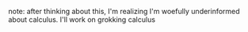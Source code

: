 note: after thinking about this, I'm realizing I'm woefully underinformed about calculus. I'll work on grokking calculus
